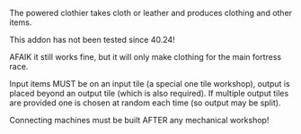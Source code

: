 
The powered clothier takes cloth or leather and produces clothing and other items.

This addon has not been tested since 40.24!

AFAIK it still works fine, but it will only make clothing for the main fortress race.

Input items MUST be on an input tile (a special one tile workshop), output is placed
beyond an output tile (which is also required). If multiple output tiles are provided
one is chosen at random each time (so output may be split).

Connecting machines must be built AFTER any mechanical workshop!
